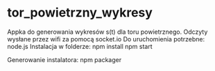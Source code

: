 # tor_powietrzny_wykresy
Appka do generowania wykresów s(t) dla toru powietrznego. Odczyty wysłane przez wifi za pomocą socket.io
Do uruchomienia potrzebne: node.js
Instalacja w folderze:
  npm install
  npm start

Generowanie instalatora:
  npm packager
